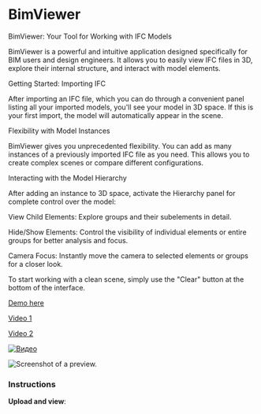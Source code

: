 # BimViewer

BimViewer: Your Tool for Working with IFC Models

BimViewer is a powerful and intuitive application designed specifically for BIM users and design engineers. It allows you to easily view IFC files in 3D, explore their internal structure, and interact with model elements.

Getting Started: Importing IFC

After importing an IFC file, which you can do through a convenient panel listing all your imported models, you'll see your model in 3D space. If this is your first import, the model will automatically appear in the scene.

Flexibility with Model Instances

BimViewer gives you unprecedented flexibility. You can add as many instances of a previously imported IFC file as you need. This allows you to create complex scenes or compare different configurations.

Interacting with the Model Hierarchy

After adding an instance to 3D space, activate the Hierarchy panel for complete control over the model:

View Child Elements: Explore groups and their subelements in detail.

Hide/Show Elements: Control the visibility of individual elements or entire groups for better analysis and focus.

Camera Focus: Instantly move the camera to selected elements or groups for a closer look.

To start working with a clean scene, simply use the "Clear" button at the bottom of the interface.

[Demo here](https://bim.reneos.com/)

[Video 1](https://s3.eu-west-1.amazonaws.com/bim.reneos/example.mp4)

[Video 2](https://s3.eu-west-1.amazonaws.com/bim.reneos/example2.mp4)

[![Видео](https://img.youtube.com/vi/PTe_3RVypr4/0.jpg)](https://www.youtube.com/watch?v=PTe_3RVypr4)

![Screenshot of a preview.](https://bim.reneos.com/screen.png)

### Instructions

**Upload and view**:

